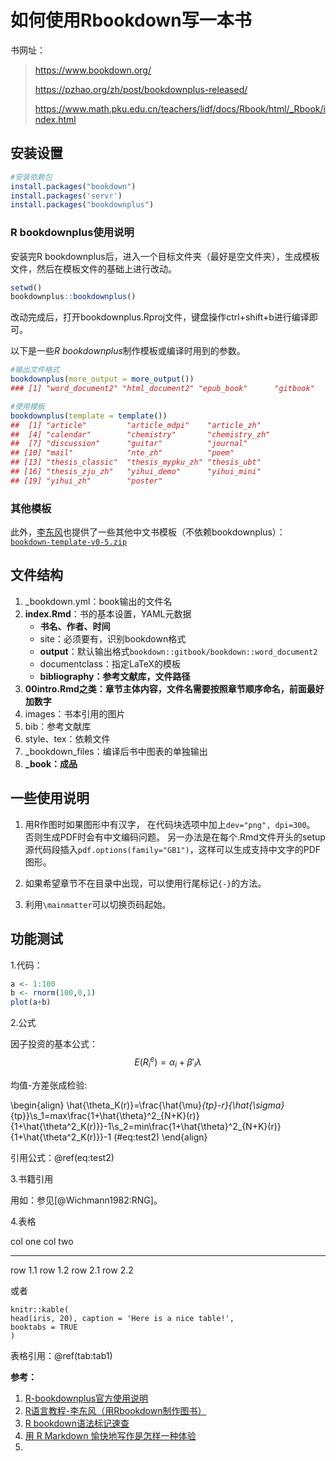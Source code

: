 

# 如何使用Rbookdown写一本书

书网址：

> https://www.bookdown.org/
>
> https://pzhao.org/zh/post/bookdownplus-released/
>
> https://www.math.pku.edu.cn/teachers/lidf/docs/Rbook/html/_Rbook/index.html

## 安装设置

```R
#安装依赖包
install.packages("bookdown")
install.packages('servr')
install.packages("bookdownplus")
```

### R bookdownplus使用说明

安装完R bookdownplus后，进入一个目标文件夹（最好是空文件夹），生成模板文件，然后在模板文件的基础上进行改动。

```R
setwd()
bookdownplus::bookdownplus() 
```

改动完成后，打开bookdownplus.Rproj文件，键盘操作ctrl+shift+b进行编译即可。

以下是一些*R bookdownplus*制作模板或编译时用到的参数。

```R
#输出文件格式
bookdownplus(more_output = more_output())
### [1] "word_document2" "html_document2" "epub_book"      "gitbook"

#使用模板
bookdownplus(template = template())
##  [1] "article"         "article_mdpi"    "article_zh"     
##  [4] "calendar"        "chemistry"       "chemistry_zh"   
##  [7] "discussion"      "guitar"          "journal"        
## [10] "mail"            "nte_zh"          "poem"           
## [13] "thesis_classic"  "thesis_mypku_zh" "thesis_ubt"     
## [16] "thesis_zju_zh"   "yihui_demo"      "yihui_mini"     
## [19] "yihui_zh"        "poster"
```



### 其他模板

此外，[李东风](https://www.math.pku.edu.cn/teachers/lidf/docs/Rbook/html/_Rbook/bookdown.html)也提供了一些其他中文书模板（不依赖bookdownplus）：[`bookdown-template-v0-5.zip`](https://www.math.pku.edu.cn/teachers/lidf/docs/Rbook/html/_Rbook/bookdown-template-v0-5.zip)



## 文件结构

1. _bookdown.yml：book输出的文件名
2. **index.Rmd**：书的基本设置，YAML元数据
   - **书名、作者、时间**
   - site：必须要有，识别bookdown格式
   - **output**：默认输出格式`bookdown::gitbook/bookdown::word_document2`
   - documentclass：指定LaTeX的模板
   - **bibliography：参考文献库，文件路径**
3. **00intro.Rmd之类：章节主体内容，文件名需要按照章节顺序命名，前面最好加数字**
4. images：书本引用的图片
5. bib：参考文献库
6. style、tex：依赖文件
7. _bookdown_files：编译后书中图表的单独输出
8. **_book：成品**



## 一些使用说明

1. 用R作图时如果图形中有汉字， 在代码块选项中加上`dev="png", dpi=300`。 否则生成PDF时会有中文编码问题。 另一办法是在每个.Rmd文件开头的setup源代码段插入`pdf.options(family="GB1")​`，这样可以生成支持中文字的PDF图形。

2. 如果希望章节不在目录中出现，可以使用行尾标记`{-}`的方法。
3. 利用`\mainmatter`可以切换页码起始。



## 功能测试

1.代码：

```R
a <- 1:100
b <- rnorm(100,0,1)
plot(a+b)
```

2.公式

因子投资的基本公式：$$E(R_i^e)=\alpha_i+\beta'_i\lambda\tag{1}$$

均值-方差张成检验:

\begin{align}
\hat{\theta_K(r)}=\frac{\hat{\mu}_{tp}-r}{\hat{\sigma}_{tp}}\\s_1=max\frac{1+\hat{\theta}^2_{N+K}(r)}{1+\hat{\theta^2_K(r)}}-1\\s_2=min\frac{1+\hat{\theta}^2_{N+K}(r)}{1+\hat{\theta^2_K(r)}}-1
(\#eq:test2)
\end{align}

引用公式：\@ref(eq:test2)

3.书籍引用

用如：参见[@Wichmann1982:RNG]。

4.表格

col one      col two
----------- ----------
row 1.1     row 1.2
row 2.1     row 2.2

或者


```{r tab1, tidy=FALSE, echo=FALSE}
knitr::kable(
head(iris, 20), caption = 'Here is a nice table!',
booktabs = TRUE
)
```

表格引用：\@ref(tab:tab1)





**参考：**

1. [R-bookdownplus官方使用说明](https://bookdown.org/baydap/bookdownplus/quickstart.html#preparation)
2. [R语言教程-李东风（用Rbookdown制作图书）](https://www.math.pku.edu.cn/teachers/lidf/docs/Rbook/html/_Rbook/bookdown.html)
3. [R bookdown语法标记速查](https://pzhao.org/zh/post/bookdown-cheatsheet/)
4. [用 R Markdown 愉快地写作是怎样一种体验](https://slides.yihui.org/2016-China-R-bookdown-Yihui-Xie.html#(1))
5. 
